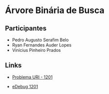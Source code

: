 # Árvore Binária de Busca

## Participantes
 - Pedro Augusto Serafim Belo
 - Ryan Fernandes Auder Lopes
 - Vinícius Pinheiro Prados

## Links
 - <a href="https://www.urionlinejudge.com.br/judge/pt/problems/view/1201">
		<p>Problema URI - 1201</p>
	</a>
 - <a href="https://www.udebug.com/URI/1201">
		<p>eDebug 1201</p>
	 </a>
